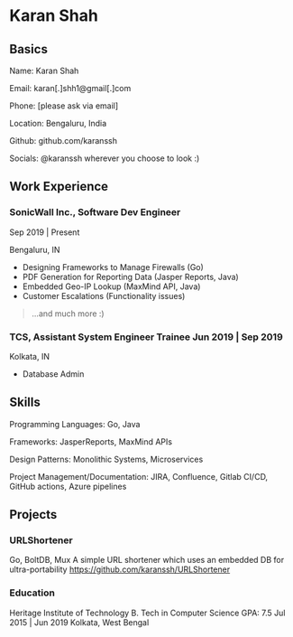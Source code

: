 # Karan Shah

## Basics

Name: Karan Shah

Email: karan[.]shh1@gmail[.]com

Phone: [please ask via email]

Location: Bengaluru, India

Github: github.com/karanssh

Socials: @karanssh wherever you choose to look :)

## Work Experience 

### SonicWall Inc., Software Dev Engineer 

Sep 2019 | Present

Bengaluru, IN
- Designing Frameworks to Manage Firewalls (Go)
- PDF Generation for Reporting Data (Jasper Reports, Java)
- Embedded Geo-IP Lookup (MaxMind API, Java)
- Customer Escalations (Functionality issues)
> ...and much more :)

### TCS, Assistant System Engineer Trainee Jun 2019 | Sep 2019
Kolkata, IN
- Database Admin

## Skills

Programming Languages: Go, Java

Frameworks: JasperReports, MaxMind APIs

Design Patterns: Monolithic Systems, Microservices

Project Management/Documentation: JIRA, Confluence, Gitlab CI/CD, GitHub actions, Azure pipelines

## Projects 
### URLShortener
Go, BoltDB, Mux
A simple URL shortener which uses an embedded DB for ultra-portability
https://github.com/karanssh/URLShortener

### Education 
Heritage Institute of Technology
B. Tech in Computer Science 
GPA: 7.5 
Jul 2015 | Jun 2019
Kolkata, West Bengal

